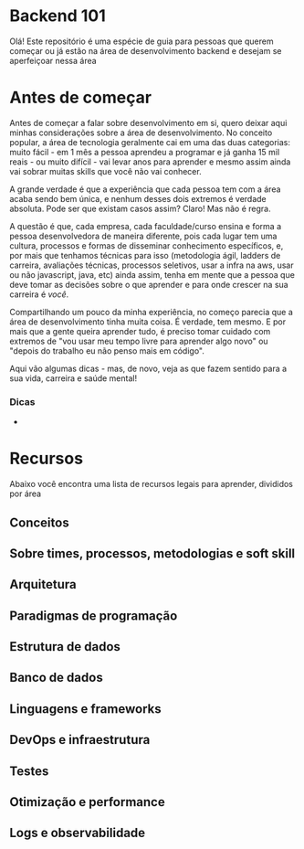 # Backend 101

Olá! Este repositório é uma espécie de guia para pessoas que querem começar ou já estão na área de desenvolvimento backend e desejam se aperfeiçoar nessa área


# Antes de começar

Antes de começar a falar sobre desenvolvimento em si, quero deixar aqui minhas considerações sobre a área de desenvolvimento. No conceito popular, a área de tecnologia geralmente cai em uma das duas categorias: muito fácil - em 1 mês a pessoa aprendeu a programar e já ganha 15 mil reais - ou muito difícil - vai levar anos para aprender e mesmo assim ainda vai sobrar muitas skills que você não vai conhecer. 

A grande verdade é que a experiência que cada pessoa tem com a área acaba sendo bem única, e nenhum desses dois extremos é verdade absoluta. Pode ser que existam casos assim? Claro! Mas não é regra. 

A questão é que, cada empresa, cada faculdade/curso ensina e forma a pessoa desenvolvedora de maneira diferente, pois cada lugar tem uma cultura, processos e formas de disseminar conhecimento específicos, e, por mais que tenhamos técnicas para isso (metodologia ágil, ladders de carreira, avaliações técnicas, processos seletivos, usar a infra na aws, usar ou não javascript, java, etc) ainda assim, tenha em mente que a pessoa que deve tomar as decisões sobre o que aprender e para onde crescer na sua carreira é *você*. 

Compartilhando um pouco da minha experiência, no começo parecia que a área de desenvolvimento tinha muita coisa. É verdade, tem mesmo. E por mais que a gente queira aprender tudo, é preciso tomar cuidado com extremos de "vou usar meu tempo livre para aprender algo novo" ou "depois do trabalho eu não penso mais em código". 

Aqui vão algumas dicas - mas, de novo, veja as que fazem sentido para a sua vida, carreira e saúde mental!

### Dicas 
- 


# Recursos

Abaixo você encontra uma lista de recursos legais para aprender, divididos por área

## Conceitos


## Sobre times, processos, metodologias e soft skill


## Arquitetura 


## Paradigmas de programação


## Estrutura de dados 



## Banco de dados 



## Linguagens e frameworks



## DevOps e infraestrutura


## Testes 


## Otimização e performance 


## Logs e observabilidade 



